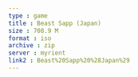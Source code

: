 ```yaml
---
type : game
title : Beast Sapp (Japan)
size : 708.9 M
format : iso
archive : zip
server : myrient
link2 : Beast%20Sapp%20%28Japan%29
---
```

